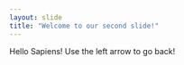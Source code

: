 ```yaml
---
layout: slide
title: "Welcome to our second slide!"
---
```

Hello Sapiens!
Use the left arrow to go back!
